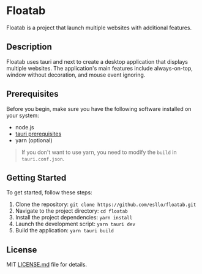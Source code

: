 # Floatab

Floatab is a project that launch multiple websites with additional features.

## Description

Floatab uses tauri and next to create a desktop application that displays multiple websites. The application's main features include always-on-top, window without decoration, and mouse event ignoring.

## Prerequisites

Before you begin, make sure you have the following software installed on your system:

- node.js
- [tauri prerequisites](https://tauri.app/v1/guides/getting-started/prerequisites/)
- yarn (optional)

> If you don't want to use yarn, you need to modify the `build` in `tauri.conf.json`.

## Getting Started

To get started, follow these steps:

1. Clone the repository: `git clone https://github.com/esllo/floatab.git`
2. Navigate to the project directory: `cd floatab`
3. Install the project dependencies: `yarn install`
4. Launch the development script: `yarn tauri dev`
5. Build the application: `yarn tauri build`

## License

MIT [LICENSE.md](LICENSE.md) file for details.

